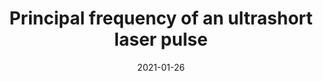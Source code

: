 ---
title: "Principal frequency of an ultrashort laser pulse"
collection: publications
permalink: " /publication/2021-01-26-Principal frequency of an ultrashort laser pulse"
date: 2021-01-26
venue: 'arXiv'
paperurl: 'https://arxiv.org/abs/2101.10526'
citation: 'Enrique G. Neyra, Pablo Vaveliuk, Emilio Pisanty, Andrew S. Maxwell, Maciej Lewenstein &amp; Marcelo F. Ciappina, arXiv:2101.10526 (2021)'
---